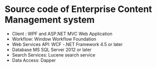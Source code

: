 # Source code of Enterprise Content Management system
- Client : WPF and ASP.NET MVC Web Application
- Workflow: Window Workflow Foundation
- Web Services API: WCF
-.NET Framework 4.5 or later
- Database MS SQL Server 2012 or later
- Search Services: Lucene search service
- Data Access: Dapper
